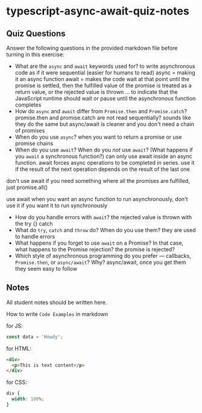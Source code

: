 # typescript-async-await-quiz-notes

## Quiz Questions

Answer the following questions in the provided markdown file before turning in this exercise:

- What are the `async` and `await` keywords used for?
  to write asynchronous code as if it were sequential (easier for humans to read)
  async = making it an async function
  await = makes the code wait at that point until the promise is settled, then the fulfilled value of the promise is treated as a return value, or the rejected value is thrown ...
  to indicate that the JavaScript runtime should wait or pause until the asynchronous function completes
- How do `async` and `await` differ from `Promise.then` and `Promise.catch`?
  promise.then and promise.catch are not read sequentially? sounds like they do the same but async/await is cleaner and you don't need a chain of promises
- When do you use `async`?
  when you want to return a promise or use promise chains
- When do you use `await`? When do you _not_ use `await`? (What happens if you `await` a synchronous function?)
  can only use await inside an async function. await forces async operations to be completed in series. use it if the result of the next operation depends on the result of the last one

don't use await if you need something where all the promises are fulfilled, just promise.all()

use await when you want an async function to run asynchronously, don't use it if you want it to run synchronously

- How do you handle errors with `await`?
  the rejected value is thrown with the try {} catch
- What do `try`, `catch` and `throw` do? When do you use them?
  they are used to handle errors
- What happens if you forget to use `await` on a Promise? In that case, what happens to the Promise rejection?
  the promise is rejected?
- Which style of asynchronous programming do you prefer — callbacks, `Promise.then`, or `async/await`? Why?
  async/await, once you get them they seem easy to follow

## Notes

All student notes should be written here.

How to write `Code Examples` in markdown

for JS:

```javascript
const data = 'Howdy';
```

for HTML:

```html
<div>
  <p>This is text content</p>
</div>
```

for CSS:

```css
div {
  width: 100%;
}
```
